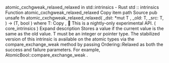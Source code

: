 atomic_cxchgweak_relaxed_relaxed in std::intrinsics - Rust
std
::
intrinsics
Function
atomic_cxchgweak_relaxed_relaxed
Copy item path
Source
pub unsafe fn atomic_cxchgweak_relaxed_relaxed<T>(
    _dst:
*mut T
,
    _old: T,
    _src: T,
) -> (T,
bool
)
where
    T:
Copy
,
🔬
This is a nightly-only experimental API. (
core_intrinsics
)
Expand description
Stores a value if the current value is the same as the
old
value.
T
must be an integer or pointer type.
The stabilized version of this intrinsic is available on the
atomic
types via the
compare_exchange_weak
method by passing
Ordering::Relaxed
as both the success and failure parameters.
For example,
AtomicBool::compare_exchange_weak
.